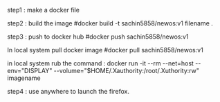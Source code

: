 step1 : make a docker file

step2 : build the image
#docker build -t sachin5858/newos:v1 filename .

step3 : push to docker hub
#docker push sachin5858/newos:v1 

In local system pull docker image
#docker pull sachin5858/newos:v1


in local system rub the command : docker run -it --rm --net=host --env="DISPLAY" --volume="$HOME/.Xauthority:/root/.Xuthority:rw" imagename 

step4 : use anywhere to launch the firefox.
